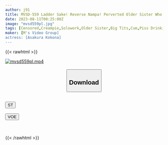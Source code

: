 ```yaml
---
author: j91
title: MVSD-559 Ladder Sake! Reverse Nampa! Perverted Older Sister Who Loves Piss Drinking Piss Tonight With A Smile The More She Drinks, The More Erotic She Gets! High Tension Cum Swallowing FUCK Covered With Piss Kokona Asakura
date: 2023-08-11T00:25:00Z
image: "mvsd559pl.jpg"
tags: [Censored,Creampie,Solowork,Older Sister,Big Tits,Cum,Piss Drinking	 ]
maker: [M's Video Group]
actress: [Asakura Kokona]
---
```



{{< rawhtml >}}

<div class="video" data-videoid="Xgy9JxoPoYIXBz">
    <a href="javascript:;">
        <img src="https://my.j91.asia/posts/mvsd559pl/mvsd559pl.jpg" width="WIDTH" height="HEIGHT" alt="mvsd559pl.mp4" loading="lazy">
    </a>
</div>

<script type="text/javascript" src="https://j91.asia/asset/on-demand-st.js"></script>

<br>
  <link rel="stylesheet" href="https://j91.asia/asset/bs5.css">
  
  <center>
  <button class="btn btn-primary" type="button" data-bs-toggle="collapse" data-bs-target=".multi-collapse" aria-expanded="false" aria-controls="multiCollapseExample1 multiCollapseExample2"><h2>Download</h2></button></center>
</p>
<div class="row">
  <div class="col">
    <div class="collapse multi-collapse" id="multiCollapseExample1">
      <div class="card card-body">
	      	      <br>
<div class="buttons">  
<a href="https://streamtape.to/v/Xgy9JxoPoYIXBz"><button class="btn-hover color-3"><i class="fa fa-download"></i> ST</button></a></div>
    </div>
  </div>
</div>
  <div class="col">
    <div class="collapse multi-collapse" id="multiCollapseExample2">
      <div class="card card-body">
	      <br>
<div class="buttons">
    <a href="https://voe.sx/xieiam6as0og"><button class="btn-hover color-9"><i class="fa fa-download"></i> VOE</button></a></div>
<br><br>
      </div>
    </div>
  </div>
</div>

{{< /rawhtml >}}